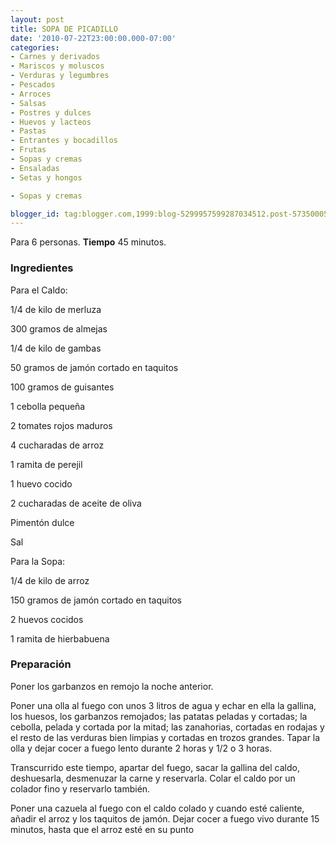 ```yaml
---
layout: post
title: SOPA DE PICADILLO
date: '2010-07-22T23:00:00.000-07:00'
categories:
- Carnes y derivados
- Mariscos y moluscos
- Verduras y legumbres
- Pescados
- Arroces
- Salsas
- Postres y dulces
- Huevos y lacteos
- Pastas
- Entrantes y bocadillos
- Frutas
- Sopas y cremas
- Ensaladas
- Setas y hongos

- Sopas y cremas

blogger_id: tag:blogger.com,1999:blog-5299957599287034512.post-5735000531758827882
---
```


Para 6 personas.
<b>Tiempo</b> 45 minutos.

<h3>Ingredientes</h3>

Para el Caldo:

1/4 de kilo de merluza

300 gramos de almejas

1/4 de kilo de gambas

50 gramos de jamón cortado en taquitos

100 gramos de guisantes

1 cebolla pequeña

2 tomates rojos maduros

4 cucharadas de arroz

1 ramita de perejil

1 huevo cocido

2 cucharadas de aceite de oliva

Pimentón dulce

Sal

Para la Sopa:

1/4 de kilo de arroz

150 gramos de jamón cortado en taquitos

2 huevos cocidos

1 ramita de hierbabuena

<h3>Preparación</h3>

Poner los garbanzos en remojo la noche anterior.

Poner una olla al fuego con unos 3 litros de agua y echar en ella la gallina, los huesos, los garbanzos remojados; las patatas peladas y cortadas; la cebolla, pelada y cortada por la mitad; las zanahorias, cortadas en rodajas y el resto de las verduras bien limpias y cortadas en trozos grandes. Tapar la olla y dejar cocer a fuego lento durante 2 horas y 1/2 o 3 horas.

Transcurrido este tiempo, apartar del fuego, sacar la gallina del caldo, deshuesarla, desmenuzar la carne y reservarla. Colar el caldo por un colador fino y reservarlo también.

Poner una cazuela al fuego con el caldo colado y cuando esté caliente, añadir el arroz y los taquitos de jamón. Dejar cocer a fuego vivo durante 15 minutos, hasta que el arroz esté en su punto


